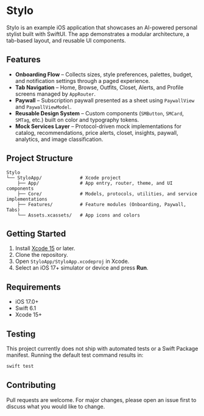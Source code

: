 # Stylo

Stylo is an example iOS application that showcases an AI-powered personal stylist built with SwiftUI. The app demonstrates a modular architecture, a tab-based layout, and reusable UI components.

## Features

- **Onboarding Flow** – Collects sizes, style preferences, palettes, budget, and notification settings through a paged experience.
- **Tab Navigation** – Home, Browse, Outfits, Closet, Alerts, and Profile screens managed by `AppRouter`.
- **Paywall** – Subscription paywall presented as a sheet using `PaywallView` and `PaywallViewModel`.
- **Reusable Design System** – Custom components (`SMButton`, `SMCard`, `SMTag`, etc.) built on color and typography tokens.
- **Mock Services Layer** – Protocol-driven mock implementations for catalog, recommendations, price alerts, closet, insights, paywall, analytics, and image classification.

## Project Structure

```
Stylo
└── StyloApp/              # Xcode project
    ├── App/               # App entry, router, theme, and UI components
    ├── Core/              # Models, protocols, utilities, and service implementations
    ├── Features/          # Feature modules (Onboarding, Paywall, Tabs)
    └── Assets.xcassets/   # App icons and colors
```

## Getting Started

1. Install [Xcode 15](https://developer.apple.com/xcode/) or later.
2. Clone the repository.
3. Open `StyloApp/StyloApp.xcodeproj` in Xcode.
4. Select an iOS 17+ simulator or device and press **Run**.

## Requirements

- iOS 17.0+
- Swift 6.1
- Xcode 15+

## Testing

This project currently does not ship with automated tests or a Swift Package manifest. Running the default test command results in:

```bash
swift test
```

## Contributing

Pull requests are welcome. For major changes, please open an issue first to discuss what you would like to change.

